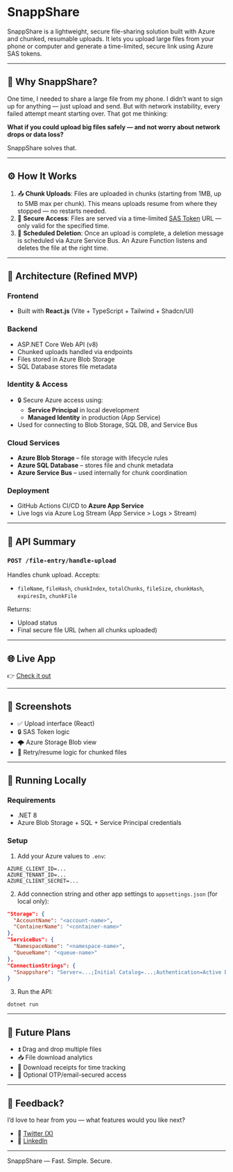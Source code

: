 # SnappShare

SnappShare is a lightweight, secure file-sharing solution built with Azure and chunked, resumable uploads. It lets you upload large files from your phone or computer and generate a time-limited, secure link using Azure SAS tokens.

---

## 🚀 Why SnappShare?

One time, I needed to share a large file from my phone. I didn’t want to sign up for anything — just upload and send. But with network instability, every failed attempt meant starting over. That got me thinking:

**What if you could upload big files safely — and not worry about network drops or data loss?**

SnappShare solves that.

---

## ⚙ How It Works

1. 📤 **Chunk Uploads**: Files are uploaded in chunks (starting from 1MB, up to 5MB max per chunk). This means uploads resume from where they stopped — no restarts needed.
2. 🔐 **Secure Access**: Files are served via a time-limited [SAS Token](https://learn.microsoft.com/en-us/azure/storage/common/storage-sas-overview) URL — only valid for the specified time.
3. 🧹 **Scheduled Deletion**: Once an upload is complete, a deletion message is scheduled via Azure Service Bus. An Azure Function listens and deletes the file at the right time.

---

## 🧱 Architecture (Refined MVP)

### Frontend
- Built with **React.js** (Vite + TypeScript + Tailwind + Shadcn/UI)

### Backend
- ASP.NET Core Web API (v8)
- Chunked uploads handled via endpoints
- Files stored in Azure Blob Storage
- SQL Database stores file metadata

### Identity & Access
- 🔒 Secure Azure access using:
  - **Service Principal** in local development
  - **Managed Identity** in production (App Service)
- Used for connecting to Blob Storage, SQL DB, and Service Bus

### Cloud Services
- **Azure Blob Storage** – file storage with lifecycle rules
- **Azure SQL Database** – stores file and chunk metadata
- **Azure Service Bus** – used internally for chunk coordination

### Deployment
- GitHub Actions CI/CD to **Azure App Service**
- Live logs via Azure Log Stream (App Service > Logs > Stream)

---

## 📌 API Summary

### `POST /file-entry/handle-upload`
Handles chunk upload. Accepts:
- `fileName`, `fileHash`, `chunkIndex`, `totalChunks`, `fileSize`, `chunkHash`, `expiresIn`, `chunkFile`

Returns:
- Upload status
- Final secure file URL (when all chunks uploaded)

---

## 🌐 Live App
👉 [Check it out](https://snappshare.vercel.app)

---

## 📸 Screenshots

- ✅ Upload interface (React)
- 🔒 SAS Token logic
- 🌩️ Azure Storage Blob view
- 🔄 Retry/resume logic for chunked files

---

## 📂 Running Locally

### Requirements
- .NET 8
- Azure Blob Storage + SQL + Service Principal credentials

### Setup
1. Add your Azure values to `.env`:
```
AZURE_CLIENT_ID=...
AZURE_TENANT_ID=...
AZURE_CLIENT_SECRET=...
```

2. Add connection string and other app settings to `appsettings.json` (for local only):
```json
"Storage": {
  "AccountName": "<account-name>",
  "ContainerName": "<container-name>"
},
"ServiceBus": {
  "NamespaceName": "<namespace-name>",
  "QueueName": "<queue-name>"
},
"ConnectionStrings": {
  "Snappshare": "Server=...;Initial Catalog=...;Authentication=Active Directory Default;"
}
```

3. Run the API:
```
dotnet run
```

---

## 🧠 Future Plans
- ⏫ Drag and drop multiple files
- 📥 File download analytics
- 🧾 Download receipts for time tracking
- 🔑 Optional OTP/email-secured access

---

## 💬 Feedback?
I’d love to hear from you — what features would you like next?

- 🧵 [Twitter (X)](https://x.com/freemancodz)
- 💼 [LinkedIn](https://www.linkedin.com/in/freeman-madudili-9864101a2/)

---

SnappShare — Fast. Simple. Secure.
